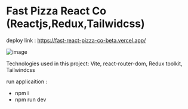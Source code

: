 # Fast Pizza React Co (Reactjs,Redux,Tailwidcss)

deploy link : https://fast-react-pizza-co-beta.vercel.app/


![image](https://github.com/user-attachments/assets/46f31883-c800-40c8-a62c-438574052000)



Technologies used in this project: Vite, react-router-dom, Redux toolkit, Tailwindcss

run applicaition :
- npm i
- npm run dev

